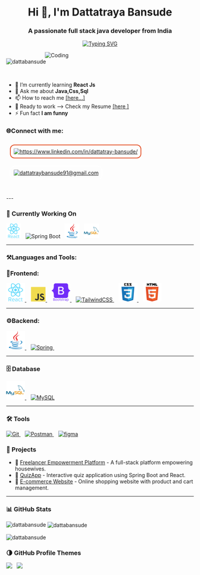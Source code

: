 <h1 align="center">Hi 👋, I'm Dattatraya Bansude</h1>
<h3 align="center">A passionate full stack java developer from India</h3>

<p align="center">
  <a href="https://git.io/typing-svg">
    <img src="https://readme-typing-svg.herokuapp.com?size=28&duration=4000&color=3B82F6&center=true&vCenter=true&width=600&lines=Full+Stack+Java+Developer;React+Enthusiast;Spring+Boot+%7C+MySQL+Explorer;Open+Source+Contributor;Always+Learning+New+Things" alt="Typing SVG" />
  </a>
</p>

<img align="right" alt="Coding" width="400" src="https://raw.githubusercontent.com/TheDudeThatCode/TheDudeThatCode/master/Assets/Developer.gif">

<p align="left">
  <img src="https://komarev.com/ghpvc/?username=dattabansude&label=Profile%20views&color=0e75b6&style=flat" alt="dattabansude" />
</p>

<p align="left">
  <a href="https://twitter.com/" target="blank">
    <img src="https://img.shields.io/twitter/follow/?logo=twitter&style=for-the-badge" alt="" />
  </a>
</p>

- 🌱 I’m currently learning **React Js**  
- 💬 Ask me about **Java,Css,Sql**  
- 📫 How to reach me  <a href="https://www.linkedin.com/in/dattatray-bansude/">[here...]</a>  
- 📄 Ready to work --> Check my Resume  <a href="https://drive.google.com/file/d/1Muz9Ughtj85jwogBnjmqgOQAFNCz1CYe/view?usp=sharing">[here ]</a>  
- ⚡ Fun fact **I am funny**

<h3 align="left">🌐Connect with me:</h3>
<p align="left">
  <a href="https://linkedin.com/in/https://www.linkedin.com/in/dattatray-bansude/" target="blank">
    <img align="center" src="https://raw.githubusercontent.com/rahuldkjain/github-profile-readme-generator/master/src/images/icons/Social/linked-in-alt.svg" alt="https://www.linkedin.com/in/dattatray-bansude/" height="30" width="40" style="border:2px solid #e34f26; border-radius:12px; padding:8px; margin:10px;" />
  </a>
  <a href="https://medium.com/dattatraybansude91@gmail.com" target="blank">
    <img align="center" src="https://raw.githubusercontent.com/rahuldkjain/github-profile-readme-generator/master/src/images/icons/Social/medium.svg" alt="dattatraybansude91@gmail.com" height="30" width="40" style="border:2px solid #ffffff; border-radius:12px; padding:8px; margin:10px;" />
  </a>
</p>
<br>
---

### 🌱 Currently Working On

<p>
  <img src="https://raw.githubusercontent.com/devicons/devicon/master/icons/react/react-original-wordmark.svg" width="40" height="40" alt="React" /> &nbsp;
  <img src="https://www.vectorlogo.zone/logos/springio/springio-icon.svg" width="40" height="40" alt="Spring Boot" /> &nbsp;
  <img src="https://raw.githubusercontent.com/devicons/devicon/master/icons/java/java-original.svg" width="40" height="40" alt="Java" /> &nbsp;
  <img src="https://raw.githubusercontent.com/devicons/devicon/master/icons/mysql/mysql-original-wordmark.svg" width="40" height="40" alt="MySQL" />
</p>

---

<h3 align="left">⚒️Languages and Tools:</h3>
<h3 align="left"> 🎨Frontend: </h3>
<p>
  <a href="https://reactjs.org/" target="_blank">
    <img src="https://raw.githubusercontent.com/devicons/devicon/master/icons/react/react-original-wordmark.svg" width="50" height="50" alt="React" />
  </a> &nbsp;&nbsp;
  <a href="https://developer.mozilla.org/en-US/docs/Web/JavaScript" target="_blank" rel="noreferrer">
    <img src="https://raw.githubusercontent.com/devicons/devicon/master/icons/javascript/javascript-original.svg" alt="javascript" width="40" height="40"/> 
  </a>&nbsp;&nbsp;
  <a href="https://getbootstrap.com" target="_blank">
    <img src="https://raw.githubusercontent.com/devicons/devicon/master/icons/bootstrap/bootstrap-plain-wordmark.svg" width="50" height="50" alt="Bootstrap" />
  </a> &nbsp;&nbsp;
  <a href="https://tailwindcss.com/" target="_blank">
    <img src="https://www.vectorlogo.zone/logos/tailwindcss/tailwindcss-icon.svg" width="50" height="50" alt="TailwindCSS" />
  </a>&nbsp;&nbsp;
   <a href="https://www.w3schools.com/css/" target="_blank" rel="noreferrer">
    <img src="https://raw.githubusercontent.com/devicons/devicon/master/icons/css3/css3-original-wordmark.svg" alt="css3" width="50" height="50"/> 
  </a> &nbsp;&nbsp;
  <a href="https://www.w3.org/html/" target="_blank" rel="noreferrer">
    <img src="https://raw.githubusercontent.com/devicons/devicon/master/icons/html5/html5-original-wordmark.svg" alt="html5" width="50" height="50"/> 
  </a>
</p>

---

<h3 align="left"> ⚙️Backend: </h3>
<p>
  <a href="https://www.java.com" target="_blank">
    <img src="https://raw.githubusercontent.com/devicons/devicon/master/icons/java/java-original.svg" width="50" height="50" alt="Java" />
  </a> &nbsp;&nbsp;
  <a href="https://spring.io/" target="_blank">
    <img src="https://www.vectorlogo.zone/logos/springio/springio-icon.svg" width="50" height="50" alt="Spring" />
  </a> &nbsp;&nbsp;
</p>

---

### 🗄️ Database
<p>
  <a href="https://www.mysql.com/" target="_blank">
    <img src="https://raw.githubusercontent.com/devicons/devicon/master/icons/mysql/mysql-original-wordmark.svg" width="50" height="50" alt="MySQL" />
  </a> &nbsp;&nbsp;
   <a href="https://www.postgresql.org/" target="_blank">
    <img src="https://icon.icepanel.io/Technology/svg/PostgresSQL.svg" width="50" height="50" alt="MySQL" />
  </a>
</p>

---

### 🛠️ Tools
<p>
  <a href="https://git-scm.com/" target="_blank">
    <img src="https://www.vectorlogo.zone/logos/git-scm/git-scm-icon.svg" width="50" height="50" alt="Git" />
  </a> &nbsp;&nbsp;
  <a href="https://postman.com" target="_blank">
    <img src="https://www.vectorlogo.zone/logos/getpostman/getpostman-icon.svg" width="50" height="50" alt="Postman" />
  </a>&nbsp;&nbsp;
   <a href="https://www.figma.com/" target="_blank" rel="noreferrer">
    <img src="https://www.vectorlogo.zone/logos/figma/figma-icon.svg" alt="figma" width="50" height="50"/> 
  </a> 
</p>


### 💼 Projects
- 🔹 [Freelancer Empowerment Platform](https://github.com/dattabansude/freelancer-platform) - A full-stack platform empowering housewives.  
- 🔹 [QuizApp](https://github.com/dattabansude/QuizApp) - Interactive quiz application using Spring Boot and React.  
- 🔹 [E-commerce Website](https://github.com/dattabansude/ecommerce-website) - Online shopping website with product and cart management.  

---
### 📊 GitHub Stats
<p>
  <img align="left" src="https://github-readme-stats.vercel.app/api/top-langs?username=dattabansude&show_icons=true&locale=en&layout=compact" alt="dattabansude" />
</p>

<p>
  &nbsp;<img align="center" src="https://github-readme-stats.vercel.app/api?username=dattabansude&show_icons=true&locale=en" alt="dattabansude" />
</p>

<p>
  <img align="center" src="https://github-readme-streak-stats.herokuapp.com/?user=dattabansude&" alt="dattabansude" />
</p>


### 🌗 GitHub Profile Themes
<p>
  <img src="https://img.shields.io/badge/Light-FFFFFF?style=for-the-badge&logoColor=black" /> &nbsp;
  <img src="https://img.shields.io/badge/Dark-181717?style=for-the-badge&logoColor=white" />
</p>
